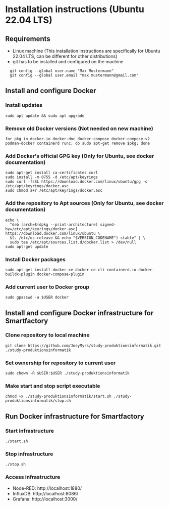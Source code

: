 # Installation instructions (Ubuntu 22.04 LTS)
## Requirements
- Linux machine (This installation instructions are specifically for Ubuntu 22.04 LTS, can be different for other distributions)
- git has to be installed and configured on the machine
```
  git config --global user.name "Max Mustermann"
  git config --global user.email "max.mustermann@gmail.com"
```
## Install and configure Docker
### Install updates
```
sudo apt update && sudo apt upgrade
```
### Remove old Docker versions (Not needed on new machine)
```
for pkg in docker.io docker-doc docker-compose docker-compose-v2 podman-docker containerd runc; do sudo apt-get remove $pkg; done
```
### Add Docker's official GPG key (Only for Ubuntu, see docker documentation)
```
sudo apt-get install ca-certificates curl
sudo install -m 0755 -d /etc/apt/keyrings
sudo curl -fsSL https://download.docker.com/linux/ubuntu/gpg -o /etc/apt/keyrings/docker.asc
sudo chmod a+r /etc/apt/keyrings/docker.asc
```
### Add the repository to Apt sources (Only for Ubuntu, see docker documentation)
```
echo \
  "deb [arch=$(dpkg --print-architecture) signed-by=/etc/apt/keyrings/docker.asc] https://download.docker.com/linux/ubuntu \
  $(. /etc/os-release && echo "$VERSION_CODENAME") stable" | \
  sudo tee /etc/apt/sources.list.d/docker.list > /dev/null
sudo apt-get update
```
### Install Docker packages
```
sudo apt-get install docker-ce docker-ce-cli containerd.io docker-buildx-plugin docker-compose-plugin
```
### Add current user to Docker group
```
sudo gpasswd -a $USER docker
```
## Install and configure Docker infrastructure for Smartfactory
### Clone repository to local machine
```
git clone https://github.com/JoeyMyrs/study-produktionsinformatik.git ./study-produktionsinformatik
```
### Set ownership for repository to current user
```
sudo chown -R $USER:$USER ./study-produktionsinformatik
```
### Make start and stop script executable
```
chmod +x ./study-produktionsinformatik/start.sh ./study-produktionsinformatik/stop.sh
```
## Run Docker infrastructure for Smartfactory
### Start infrastructure
```
./start.sh
```
### Stop infrastructure
```
./stop.sh
```
### Access infrastructure
- Node-RED: http://localhost:1880/
- InfluxDB: http://localhost:8086/
- Grafana: http://localhost:3000/
